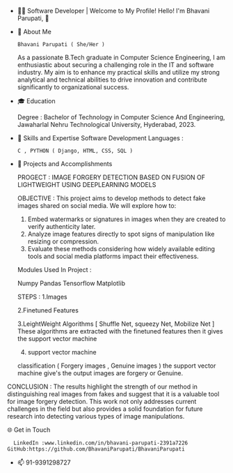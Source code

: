 - 👨‍💻 Software Developer  | Welcome to My Profile! Hello! I'm Bhavani Parupati, 👋
- 🧠 About Me

      Bhavani Parupati ( She/Her )
    
     As a passionate B.Tech graduate in Computer Science Engineering, I am enthusiastic about securing a challenging role in the IT and software industry. My aim is to enhance my practical skills and utilize my 
     strong analytical and technical abilities to drive innovation and contribute significantly to organizational success.

 - 🎓 Education 

      Degree : Bachelor of Technology in Computer Science And Engineering, Jawaharlal Nehru Technological University, Hyderabad, 2023.

 - 🌟 Skills and Expertise Software Development
      Languages :
   
       C , PYTHON ( Django, HTML, CSS, SQL )
            
 - 🚀 Projects and Accomplishments

     PROGECT :  IMAGE FORGERY DETECTION BASED ON FUSION OF LIGHTWEIGHT USING DEEPLEARNING MODELS
   
     OBJECTIVE : This project aims to develop methods to detect fake images shared on social media. We will explore how to:
  
     1. Embed watermarks or signatures in images when they are created to verify authenticity later.
     2. Analyze image features directly to spot signs of manipulation like resizing or compression.
     3. Evaluate these methods considering how widely available editing tools and social media platforms impact their effectiveness.

      Modules Used In Project :

      Numpy
      Pandas
      Tensorflow
      Matplotlib

     STEPS :
    1.Images
  
    2.Finetuned Features
  
    3.LeightWeight Algorithms [ Shuffle Net,  squeezy Net, Mobilize Net ]
         These algorithms are extracted with the finetuned features then it gives the support vector machine 

     4. support vector machine 
  
     classification ( Forgery images , Genuine images )
     the support vector machine give's the output images are forgery or Genuine.

 CONCLUSION :
    The results highlight the strength of our method in distinguishing real images from fakes and suggest that it is a valuable tool for image forgery detection. This work not only addresses current challenges in 
    the field but also provides a solid foundation for future research into detecting various types of image manipulations.

🌐 Get in Touch

      LinkedIn :www.linkedin.com/in/bhavani-parupati-2391a7226 GitHub:https://github.com/BhavaniParupati/BhavaniParupati
- 📫 91-9391298727


